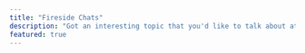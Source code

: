 ```yaml
---
title: "Fireside Chats"
description: "Got an interesting topic that you'd like to talk about at the ACM Fireside Chats? We'd love to hear your story and have it be featured to the ACM audience. Apply to be a speaker at https://apply.acmutd.co/speaker"
featured: true
---
```

